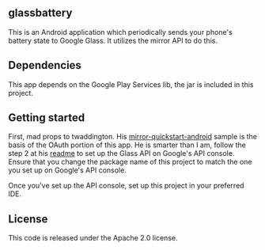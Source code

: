 ## glassbattery

This is an Android application which periodically sends your phone's battery state to Google Glass.  It utilizes the mirror API to do this.

## Dependencies

This app depends on the Google Play Services lib, the jar is included in this project.

## Getting started

First, mad props to twaddington.  His [mirror-quickstart-android][1] sample is the basis of the OAuth portion of this app.  He is smarter than I am, follow the step 2 at his [readme][2] to set up the Glass API on Google's API console.  Ensure that you change the package name of this project to match the one you set up on Google's API console.

Once you've set up the API console, set up this project in your preferred IDE.  

## License

This code is released under the Apache 2.0 license.

[1]: https://github.com/twaddington/mirror-quickstart-android
[2]: https://github.com/twaddington/mirror-quickstart-android/blob/master/README.md#step-2-enable-the-mirror-api